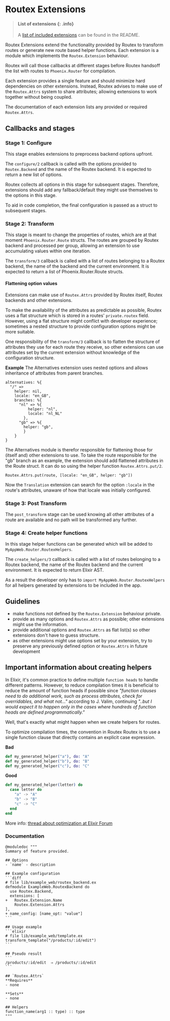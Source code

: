# Routex Extensions

> #### List of extensions {: .info}
> A [list of included extensions](README.md#extensions) can be found in the README.

Routex Extensions extend the functionality provided by Routex to transform
routes or generate new route based helper functions. Each extension is a module
which implements the `Routex.Extension` behaviour.

Routex will call those callbacks at different stages before Routex handsoff the
list with routes to `Phoenix.Router` for compilation.

Each extension provides a single feature and should minimize hard dependencies
on other extensions. Instead, Routex advises to make use of the `Routex.Attrs`
system to share attributes; allowing extensions to work together without being
coupled.

The documentation of each extension lists any provided or required
`Routex.Attrs`.


## Callbacks and stages

### Stage 1: Configure

This stage enables extensions to preprocess backend options upfront.

The `configure/2` callback is called with the options provided to
`Routex.Backend` and the name of the Routex backend. It is expected to return a
new list of options.

Routex collects all options in this stage for subsequent stages. Therefore,
extensions should add any fallback/default they might use themselves to the
options in this stage.

To aid in code completion, the final configuration is passed as a struct to
subsequent stages.


### Stage 2: Transform

This stage is meant to change the properties of routes, which are at that moment
`Phoenix.Router.Route` structs. The routes are grouped by Routex backend and
processed per group, allowing an extension to use accumulating values within one
iteration.

The `transform/3` callback is called with a list of routes belonging to a
Routex backend, the name of the backend and the current environment. It is
expected to return a list of Phoenix.Router.Route structs.


#### Flattening option values

Extensions can make use of `Routex.Attrs` provided by Routex itself, Routex
backends and other extensions.

To make the availability of the attributes as predictable as possible, Routex
uses a flat structure which is stored in a routes' `private.routex` field.
However, using a flat structure might conflict with developer experience;
sometimes a nested structure to provide configuration options might be more
suitable.

One responsibility of the `transform/3` callback is to flatten the structure of
attributes they use for each route they receive, so other extensions can use
attributes set by the current extension without knowledge of the configuration
structure.

**Example**
The Alternatives extension uses nested options and allows inheritance
of attributes from parent branches.

```
alternatives: %{
  "/" =>
    helper: nil,
    locale: "en_GB",
    branches: %{
      "nl" => %{
          helper: "nl",
          locale: "nl_NL"
        },
      "gb" => %{
        helper: "gb",
        }
    }
}
```
The Alternatives module is therefor responsible for flattening those for
(itself and) other extensions to use. To take the route responsible for the
"gb" branch as an example, the extension should add flattened attributes in the
Route struct. It can do so using the helper function `Routex.Attrs.put/2`.

```
Routex.Attrs.put(route, [locale: "en_GB", helper: "gb"])
```

Now the `Translation` extension can search for the option `:locale` in the
route's attributes, unaware of how that locale was initially configured.


### Stage 3: Post Transform

The `post_transform` stage can be used knowing all other attributes of a route
are available and no path will be transformed any further.


### Stage 4: Create helper functions

In this stage helper functions can be generated which will be added to
`MyAppWeb.Router.RoutexHelpers`.

The `create_helpers/3` callback is called with a list of routes belonging to a
Routex backend, the name of the Routex backend and the current environment.
It is expected to return Elixir AST.

As a result the developer only has to `import MyAppWeb.Router.RoutexHelpers`
for all helpers generated by extensions to be included in the app.


## Guidelines

* make functions not defined by the `Routex.Extension` behaviour private.
* provide as many options and `Routex.Attrs` as possible; other extensions might use the information.
* provide additional options and `Routex.Attrs` as flat list(s) so other extensions don't have to guess structure.
* as other extensions might use options set by your extension, try to preserve any previously defined option or `Routex.Attrs` in future development


## Important information about creating helpers

In Elixir, it's common practice to define multiple `function heads` to handle
different patterns. However, to reduce compilation times it is beneficial to
reduce the amount of function heads if possible since _"function clauses need to
do additional work, such as process attributes, check for overridables, and what
not..."_ according to J. Valim, continuing _"..but I would expect it to happen
only in the cases where hundreds of function heads are defined
programmatically."_

Well, that's exactly what might happen when we create helpers for routes.

To optimize compilation times, the convention in Routex Routex is to use a
single function clause that directly contains an explicit case expression.

**Bad**
```elixir
def my_generated_helper("a"), do: "A"
def my_generated_helper("b"), do: "B"
def my_generated_helper("c"), do: "C"
```

**Good**
```elixir
def my_generated_helper(letter) do
  case letter do
    "a" -> "A"
    "b" -> "B"
    "c" -> "C"
  end
end
```


More info: [thread about optimization at Elixir Forum](https://elixirforum.com/t/compiling-files-with-many-function-heads-is-very-slow-otp-26-issue/57105/25)


### Documentation

    @moduledoc """
    Summary of feature provided.

    ## Options
    - `name` - description

    ## Example configuration
    ```diff
    # file lib/example_web/routex_backend.ex
    defmodule ExampleWeb.RoutexBackend do
      use Routex.Backend,
      extensions: [
    +   Routex.Extension.Name
        Routex.Extension.Attrs
    ],
    + name_config: [name_opt: "value"]
    ```

    ## Usage example
    ```elixir
    # file lib/example_web/template.ex
    transform_template("/products/:id/edit")
    ```

    ## Pseudo result
    ```
    /products/:id/edit  ⇒ /products/:id/edit
    ```

    ## `Routex.Attrs`
    **Requires**
    - none

    **Sets**
    - none

    ## Helpers
    function_name(arg1 :: type) :: type
    """
